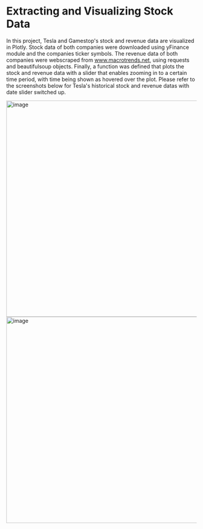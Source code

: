 # Extracting and Visualizing Stock Data

In this project, Tesla and Gamestop's stock and revenue data are visualized in Plotly. Stock data of both companies were downloaded using yFinance module and the companies ticker symbols. The revenue data of both companies were webscraped from www.macrotrends.net, using requests and beautifulsoup objects. Finally, a function was defined that plots the stock and revenue data with a slider that enables zooming in to a certain time period, with time being shown as hovered over the plot. Please refer to the screenshots below for Tesla's historical stock and revenue datas with date slider switched up. 


<img width="572" alt="image" src="https://user-images.githubusercontent.com/112036107/211983724-b384b143-3b2c-442e-a465-9434451846fe.png">


<img width="546" alt="image" src="https://user-images.githubusercontent.com/112036107/211983789-edbf7582-3a88-4dfb-b0cb-a384992b041d.png">
